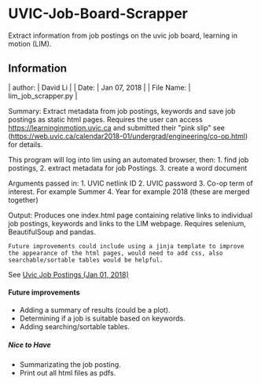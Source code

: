 # UVIC-Job-Board-Scrapper
Extract information from job postings on the uvic job board, learning in motion (LIM).

## Information

| author: | David Li |
| Date:  | Jan 07, 2018 |
| File Name: | lim_job_scrapper.py |

Summary: Extract metadata from job postings, keywords and save job postings as static html pages. Requires the user can access https://learninginmotion.uvic.ca and submitted their "pink slip" see (https://web.uvic.ca/calendar2018-01/undergrad/engineering/co-op.html) for details.

This program will log into lim using an automated browser, then:
    1. find job postings, 
    2. extract metadata for job Postings.
    3. create a word document

Arguments passed in:
    1. UVIC netlink ID
    2. UVIC password
    3. Co-op term of interest. For example Summer 
    4. Year for example 2018 (these are merged together)

Output:
    Produces one index.html page containing relative links to individual job postings, keywords and links to the LIM webpage. Requires selenium, BeautifulSoup and pandas. 

    Future improvements could include using a jinja template to improve the appearance of the html pages, would need to add css, also searchable/sortable tables would be helpful.

See [Uvic Job Postings (Jan 01, 2018)](file:///C:/Users/wu/Downloads/Job%20Hunt/Scripts/html/index.html)

#### Future improvements 
* Adding a summary of results (could be a plot).
* Determining if a job is suitable based on keywords.
* Adding searching/sortable tables.

##### Nice to Have
* Summarizating the job posting.
* Print out all html files as pdfs.
